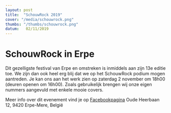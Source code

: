 ```yaml
---
layout: post
title:  "SchouwRock 2019"
cover: "/media/schouwrock.png"
thumbs: "/thumbs/schouwrock.png"
datum:   02/11/2019
---
```


# SchouwRock in Erpe

Dit gezelligste festival van Erpe en omstreken is inmiddels aan zijn 13e editie toe. We zijn dan ook heel erg blij dat we op het SchouwRock podium mogen aantreden.
Je kan ons aan het werk zien op zaterdag 2 november om 18h00 (deuren openen om 16h00).
Zoals gebruikelijk brengen wij onze eigen nummers aangevuld met enkele mooie covers.

Meer info over dit evenement vind je op [Facebookpagina](https://www.facebook.com/events/683136125531089/)
Oude Heerbaan 12, 9420 Erpe-Mere, België